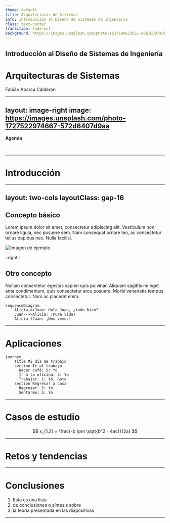 ```yaml
---
theme: default
title: Arquitecturas de Sistemas
info: Introducción al Diseño de Sistemas de Ingeniería
class: text-center
transition: fade-out
background: https://images.unsplash.com/photo-1637190623651-e6b10007a0b7
---
```


## Introducción al Diseño de Sistemas de Ingeniería

# Arquitecturas de Sistemas

Fabián Abarca Calderón

---
layout: image-right
image: https://images.unsplash.com/photo-1727522974667-572d6407d9aa
---

**Agenda**

<br>

<Toc text-sm minDepth="1" maxDepth="2" />

---

# Introducción

---
layout: two-cols
layoutClass: gap-16
---

## Concepto básico

Lorem ipsum dolor sit amet, consectetur adipiscing elit. Vestibulum non ornare ligula, nec posuere sem. Nam consequat ornare leo, ac consectetur tellus dapibus nec. Nulla facilisi.

![Imagen de ejemplo](https://images.unsplash.com/photo-1738082956220-a1f20a8632ce)

::right::

## Otro concepto

Nullam consectetur egestas sapien quis pulvinar. Aliquam sagittis mi eget ante condimentum, quis consectetur arcu posuere. Morbi venenatis tempus consectetur. Nam ac placerat enim.

```mermaid
sequenceDiagram
    Alicia->>Juan: Hola Juan, ¿todo bien?
    Juan-->>Alicia: ¡Pura vida!
    Alicia-)Juan: ¡Nos vemos!

```

---

# Aplicaciones

```mermaid
journey
    title Mi día de trabajo
    section Ir al trabajo
      Hacer café: 5: Yo
      Ir a la oficina: 3: Yo
      Trabajar: 1: Yo, Gato
    section Regresar a casa
      Regresar: 5: Yo
      Sentarme: 5: Yo
```

---

# Casos de estudio

$$
x_{1,2} = \frac{-b \pm \sqrt{b^2 - 4ac}}{2a}
$$

---

# Retos y tendencias

---

# Conclusiones

1. Esta es una lista
2. de conclusiones o síntesis sobre
3. la teoría presentada en las diapositivas

---